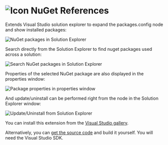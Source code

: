 ![Icon](https://raw.github.com/danielkzu/NuGetReferences/master/NuGetReferences/Resources/Extension.png) NuGet References
===============

Extends Visual Studio solution explorer to expand the packages.config node and show installed packages:

![NuGet packages in Solution Explorer](https://raw.github.com/danielkzu/NuGetReferences/master/Images/Nodes.png)

Search directly from the Solution Explorer to find nuget packages used across a solution:

![Search NuGet packages in Solution Explorer](https://raw.github.com/danielkzu/NuGetReferences/master/Images/Search.png)

Properties of the selected NuGet package are also displayed in the properties window:

![Package properties in properties window](https://raw.github.com/danielkzu/NuGetReferences/master/Images/Properties.png)

And update/uninstall can be performed right from the node in the Solution Explorer window:

![Update/Uninstall from Solution Explorer](https://raw.github.com/danielkzu/NuGetReferences/master/Images/Menus.png)

You can install this extension from the [Visual Studio gallery](http://visualstudiogallery.msdn.microsoft.com/e8d1fcad-5fa5-4353-ba9c-90f4b6a68154). 

Alternatively, you can [get the source code](http://github.com/danielkzu/NuGetReferences) and build it yourself. You will need the Visual Studio SDK.
